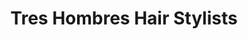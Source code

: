 ---
title: "Tres Hombres Hair Stylists"
url: /pikesville/tres-hombres-hair-stylists/
shop: Friseur
---